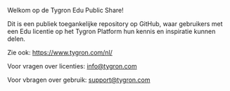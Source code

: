 Welkom op de Tygron Edu Public Share!

Dit is een publiek toegankelijke repository op GitHub, waar gebruikers met een Edu licentie op het Tygron Platform hun kennis en inspiratie kunnen delen.

Zie ook: https://www.tygron.com/nl/

Voor vragen over licenties: info@tygron.com

Voor vbragen over gebruik: support@tygron.com
